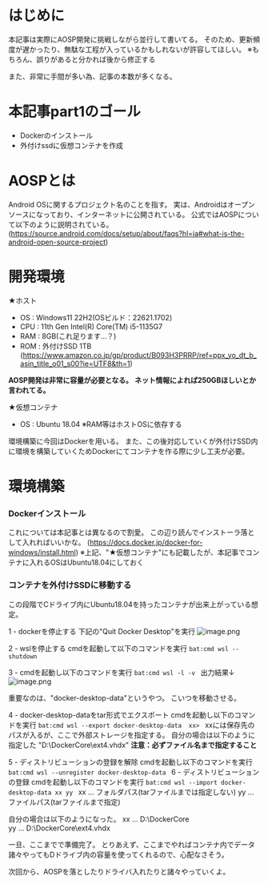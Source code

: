 <!--
title:   AOSP(AndroidOpenSourceProject)を使って自作OSが作りたい-part1
tags:    Android,AndroidStudio,Docker,android開発,aosp
id:      950b659c74f889579652
private: false
-->
# はじめに
本記事は実際にAOSP開発に挑戦しながら並行して書いてる。
そのため、更新頻度が遅かったり、無駄な工程が入っているかもしれないが許容してほしい。
※もちろん、誤りがあると分かれば後から修正する

また、非常に手間が多い為、記事の本数が多くなる。

# 本記事part1のゴール
* Dockerのインストール
* 外付けssdに仮想コンテナを作成

# AOSPとは
Android OSに関するプロジェクト名のことを指す。
実は、Androidはオープンソースになっており、インターネットに公開されている。
公式ではAOSPについて以下のように説明されている。
(https://source.android.com/docs/setup/about/faqs?hl=ja#what-is-the-android-open-source-project)

# 開発環境
★ホスト
* OS : Windows11 22H2(OSビルド：22621.1702)
* CPU : 11th Gen Intel(R) Core(TM) i5-1135G7
* RAM : 8GB(これ足ります...？)
* ROM : 外付けSSD 1TB
(https://www.amazon.co.jp/gp/product/B093H3PRRP/ref=ppx_yo_dt_b_asin_title_o01_s00?ie=UTF8&th=1)

**AOSP開発は非常に容量が必要となる。**
**ネット情報によれば250GBほしいとか言われてる。**

★仮想コンテナ
* OS : Ubuntu 18.04
※RAM等はホストOSに依存する

環境構築に今回はDockerを用いる。
また、この後対応していくが外付けSSD内に環境を構築していくためDockerにてコンテナを作る際に少し工夫が必要。

# 環境構築

### Dockerインストール
これについては本記事とは異なるので割愛。
この辺り読んでインストーラ落として入れればいいかな。
(https://docs.docker.jp/docker-for-windows/install.html)
※上記、"★仮想コンテナ"にも記載したが、本記事でコンテナに入れるOSはUbuntu18.04にしておく

### コンテナを外付けSSDに移動する
この段階でCドライブ内にUbuntu18.04を持ったコンテナが出来上がっている想定。

1 - dockerを停止する
下記の"Quit Docker Desktop"を実行
![image.png](https://qiita-image-store.s3.ap-northeast-1.amazonaws.com/0/3355973/ccdfa905-7dc0-662c-c122-a192c10450df.png)

2 - wslを停止する
cmdを起動して以下のコマンドを実行
`bat:cmd
wsl --shutdown
`

3 - cmdを起動し以下のコマンドを実行
`bat:cmd
wsl -l -v
`
出力結果↓
![image.png](https://qiita-image-store.s3.ap-northeast-1.amazonaws.com/0/3355973/91baa4d6-03ea-b364-16da-1e49998f039a.png)

重要なのは、"docker-desktop-data"というやつ。
こいつを移動させる。

4 - docker-desktop-dataをtar形式でエクスポート
cmdを起動し以下のコマンドを実行
`bat:cmd
wsl --export docker-desktop-data  xx>
`
xxには保存先のパスが入るが、ここで外部ストレージを指定する。
自分の場合は以下のように指定した
"D:\DockerCore\ext4.vhdx"
**注意：必ずファイル名まで指定すること**

5 - ディストリビューションの登録を解除
cmdを起動し以下のコマンドを実行
`bat:cmd
wsl --unregister docker-desktop-data
`
6 - ディストリビューションの登録
cmdを起動し以下のコマンドを実行
`bat:cmd
wsl --import docker-desktop-data xx yy
`
xx ... フォルダパス(tarファイルまでは指定しない)
yy ... ファイルパス(tarファイルまで指定)

自分の場合は以下のようになった。
xx ... D:\DockerCore\
yy ... D:\DockerCore\ext4.vhdx

一旦、ここまでで準備完了。
とりあえず、ここまでやればコンテナ内でデータ諸々やってもDドライブ内の容量を使ってくれるので、心配なさそう。

次回から、AOSPを落としたりドライバ入れたりと諸々やっていくよ。
